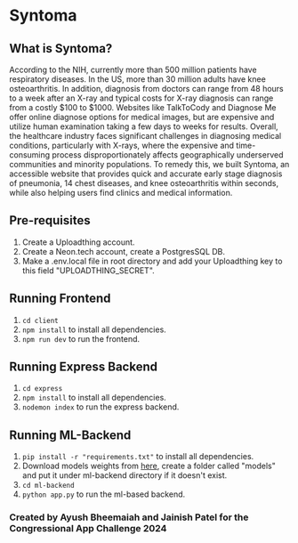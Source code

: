 # Syntoma

## What is Syntoma?
According to the NIH, currently more than 500 million patients have respiratory diseases. In the US, more than 30 million adults have knee osteoarthritis. In addition, diagnosis from doctors can range from 48 hours to a week after an X-ray and typical costs for X-ray diagnosis can range from a costly $100 to $1000. Websites like TalkToCody and
Diagnose Me offer online diagnose options for medical images, but are expensive and utilize human examination taking a few days to weeks for results. Overall, the healthcare industry faces significant challenges in diagnosing medical conditions, particularly with X-rays, where the expensive and time-consuming process disproportionately affects geographically underserved communities and minority populations. To remedy this, we built Syntoma, an accessible website that provides quick and accurate early stage diagnosis of pneumonia, 14 chest diseases, and knee osteoarthritis within seconds, while also helping users find clinics and medical information.

## Pre-requisites 
1. Create a Uploadthing account.
2. Create a Neon.tech account, create a PostgresSQL DB.
3. Make a .env.local file in root directory and add your Uploadthing key to this field "UPLOADTHING_SECRET".

## Running Frontend
1. `cd client`
2. `npm install` to install all dependencies.
3. `npm run dev` to run the frontend.

## Running Express Backend
1. `cd express`
2. `npm install` to install all dependencies.
3. `nodemon index` to run the express backend.

## Running ML-Backend
1. `pip install -r "requirements.txt"` to install all dependencies.
2. Download models weights from [here](https://drive.google.com/drive/folders/18zy0jjdfXi1cXyumj-PJqhMBeLL9_08g?usp=sharing), create a folder called "models" and put it under ml-backend directory if it doesn't exist.
3. `cd ml-backend`
4. `python app.py` to run the ml-based backend.

### Created by Ayush Bheemaiah and Jainish Patel for the Congressional App Challenge 2024
